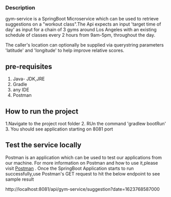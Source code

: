 ### Description
gym-service is a SpringBoot Microservice which can be used to retrieve suggestions on a "workout class".The Api expects an input 
'target time of day' as input for a chain of 3 gyms around Los Angeles with an existing schedule of classes every 2 hours from 9am-5pm, throughout the day.

The caller's location can optionally be supplied via querystring parameters 'latitude' and 'longitude' to help improve relative scores.

## pre-requisites
1. Java- JDK,JRE
2. Gradle
3. any IDE
4. Postman

## How to run the project
1.Navigate to the project root folder
2. RUn the command 'gradlew bootRun'
3. You should see application starting on 8081 port

## Test the service locally
Postman is an application which can be used to test our applications from our machine. For more information on Postman and how to use it,please visit
<a href="https://learning.postman.com/" target="_blank">Postman</a> .
Once the SpringBoot Application starts to run successfully,use Postman's GET request to hit the below endpoint to see sample result

http://localhost:8081/api/gym-service/suggestion?date=1623768587000



